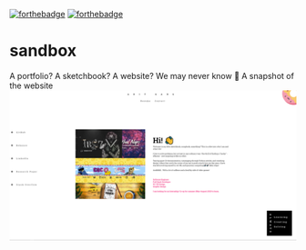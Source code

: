 [![forthebadge](https://forthebadge.com/images/badges/built-with-love.svg)](https://forthebadge.com)
[![forthebadge](https://forthebadge.com/images/badges/powered-by-electricity.svg)](https://forthebadge.com)
# sandbox
A portfolio? A sketchbook? A website? We may never know 🤔
A snapshot of the website
<br>
![Portfolio Image](Assets/GitHubAssets/Portfolio.png)

